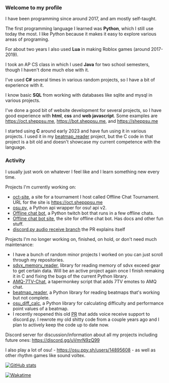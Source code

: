### Welcome to my profile

I have been programming since around 2017, and am mostly self-taught.

The first programming language I learned was **Python**, which I still use today the most. I like Python because it makes it easy to explore various areas of programing.

For about two years I also used **Lua** in making Roblox games (around 2017-2019).

I took an AP CS class in which I used **Java** for two school semesters, though I haven't done much else with it.

I've used **C#** several times in various random projects, so I have a bit of experience with it.

I know basic **SQL** from working with databases like sqlite and mysql in various projects.

I've done a good bit of website development for several projects, so I have good experience with **html**, **css** and **web javascript**. Some examples are https://oct.sheppsu.me, https://bot.sheppsu.me, and https://sheppsu.me

I started using **C** around early 2023 and have fun using it in various projects. I used it in my [beatmap_reader](https://github.com/Sheepposu/beatmap_reader) project, but the C code in that project is a bit old and doesn't showcase my current competence with the language.

### Activity

I usually just work on whatever I feel like and I learn something new every time.

Projects I'm currently working on:
 - [oct-site](https://github.com/Sheppsu/oct-site), a site for a tournament I host called Offline Chat Tournament. URL for the site is https://oct.shepppsu.me
 - [osu.py](https://github.com/Sheepposu/osu.py), a Python api wrapper for osu! api v2.
 - [Offline chat bot](https://github.com/Sheepposu/offlinechatbot), a Python twitch bot that runs in a few offline chats.
 - [Offline chat bot site](https://github.com/Sheepposu/offlinechatbot-site), the site for offline chat bot. Has docs and other fun stuff.
 - [discord.py audio receive branch](https://github.com/rapptz/discord.py/pull/9288) the PR explains itself

Projects I'm no longer working on, finished, on hold, or don't need much maintenance:
 - I have a bunch of random minor projects I worked on you can just scroll through my repositories.
 - [sdvx_memory_reader](https://github.com/Sheepposu/sdvx_memory_reader), library for reading memory of sdvx exceed gear to get certain data. Will be an active project again once I finish remaking it in C and fixing the bugs of the current Python library.
 - [AMQ-7TV-Chat](https://github.com/Sheppsu/AMQ-7TV-Chat), a tapermonkey script that adds 7TV emotes to AMQ chat.
 - [beatmap_reader](https://github.com/Sheepposu/beatmap_reader), a Python library for reading beatmaps that's working but not complete.
 - [osu_diff_calc](https://github.com/Sheepposu/osu_diff_calc), a Python library for calculating difficulty and performance point values of a beatmap.
 - I recently reopened this old [PR](https://github.com/Rapptz/discord.py/pull/9288) that adds voice receive support to discord.py. I rewrote my old shitty code from a couple years ago and I plan to actively keep the code up to date now.
 
Discord server for discussion/information about all my projects including future ones: https://discord.gg/uVmrN9zQ99 
 
I also play a lot of osu! - https://osu.ppy.sh/users/14895608 - as well as other rhythm games like sound voltex. 

[![GitHub stats](https://github-readme-stats.vercel.app/api?username=Sheppsu&show_icons=true&theme=maroongold)]((https://github.com/anuraghazra/github-readme-stats))

[![Wakatime](https://github-readme-stats.vercel.app/api/wakatime?username=Sheppsu&theme=maroongold&layout=compact&custom_title=Weekly%20stats)](https://github.com/anuraghazra/github-readme-stats)
